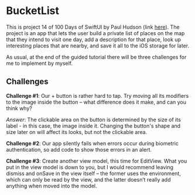 # BucketList

This is project 14 of 100 Days of SwiftUI by Paul Hudson (link [here](https://www.hackingwithswift.com/books/ios-swiftui/bucket-list-introduction)). The project is an app that lets the user build a private list of places on the map that they intend to visit one day, add a description for that place, look up interesting places that are nearby, and save it all to the iOS storage for later.

As usual, at the end of the guided tutorial there will be three challenges for me to implement by myself.

## Challenges

**Challenge #1**: Our + button is rather hard to tap. Try moving all its modifiers to the image inside the button – what difference does it make, and can you think why?

*Answer*: The clickable area on the button is determined by the size of its label - in this case, the image inside it. Changing the button's shape and size later on will affect its looks, but not the clickable area.

**Challenge #2**: Our app silently fails when errors occur during biometric authentication, so add code to show those errors in an alert.

**Challenge #3**: Create another view model, this time for EditView. What you put in the view model is down to you, but I would recommend leaving dismiss and onSave in the view itself – the former uses the environment, which can only be read by the view, and the latter doesn’t really add anything when moved into the model.
